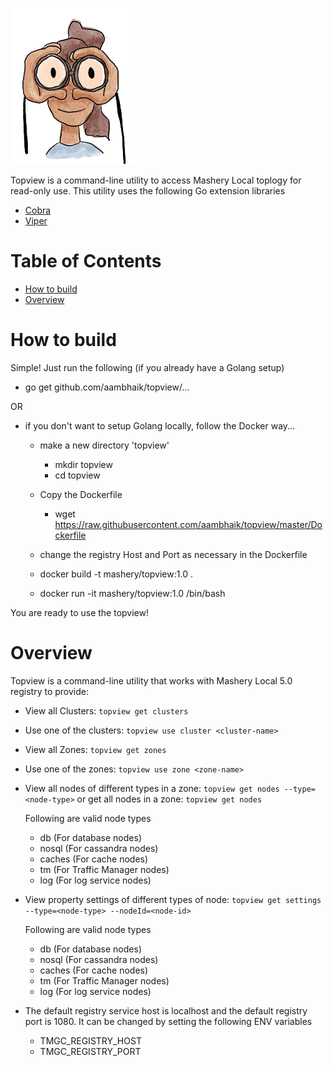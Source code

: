 ![topview logo](https://raw.githubusercontent.com/aambhaik/topview/master/logo.gif)

Topview is a command-line utility to access Mashery Local toplogy for read-only use.
This utility uses the following Go extension libraries

* [Cobra](https://github.com/spf13/cobra)
* [Viper](https://github.com/spf13/viper)

# Table of Contents
- [How to build](#how-to-build)
- [Overview](#overview)

# How to build
Simple! Just run the following (if you already have a Golang setup)
* go get github.com/aambhaik/topview/...

OR
- if you don't want to setup Golang locally, follow the Docker way...
    * make a new directory 'topview'
      - mkdir topview
      - cd topview
    * Copy the Dockerfile
      - wget https://raw.githubusercontent.com/aambhaik/topview/master/Dockerfile

    * change the registry Host and Port as necessary in the Dockerfile
    * docker build -t mashery/topview:1.0 .
    * docker run -it mashery/topview:1.0 /bin/bash

You are ready to use the topview!


# Overview

Topview is a command-line utility that works with Mashery Local 5.0 registry to provide:

* View all Clusters: `topview get clusters`
* Use one of the clusters: `topview use cluster <cluster-name>`
* View all Zones: `topview get zones`
* Use one of the zones: `topview use zone <zone-name>`
* View all nodes of different types in a zone: `topview get nodes --type=<node-type>` or get all nodes in a zone: `topview get nodes`

   Following are valid node types
    - db (For database nodes)
    - nosql (For cassandra nodes)
    - caches (For cache nodes)
    - tm (For Traffic Manager nodes)
    - log (For log service nodes)
* View property settings of different types of node: `topview get settings --type=<node-type> --nodeId=<node-id>`

   Following are valid node types
    - db (For database nodes)
    - nosql (For cassandra nodes)
    - caches (For cache nodes)
    - tm (For Traffic Manager nodes)
    - log (For log service nodes)
* The default registry service host is localhost and the default registry port is 1080. It can be changed
  by setting the following ENV variables
   - TMGC_REGISTRY_HOST
   - TMGC_REGISTRY_PORT
